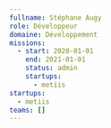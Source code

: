```yaml
---
fullname: Stéphane Augy
role: Développeur
domaine: Développement
missions:
  - start: 2020-01-01
    end: 2021-01-01
    status: admin
    startups:
      - metiis
startups:
  - metiis
teams: []
---
```

